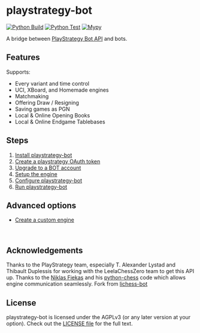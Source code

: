 # playstrategy-bot
[![Python Build](https://github.com/Mind-Sports-Games/playstrategy-bot/actions/workflows/python-build.yml/badge.svg)](https://github.com/Mind-Sports-Games/playstrategy-bot/actions/workflows/python-build.yml)
[![Python Test](https://github.com/Mind-Sports-Games/playstrategy-bot/actions/workflows/python-test.yml/badge.svg)](https://github.com/Mind-Sports-Games/playstrategy-bot/actions/workflows/python-test.yml)
[![Mypy](https://github.com/Mind-Sports-Games/playstrategy-bot/actions/workflows/mypy.yml/badge.svg)](https://github.com/Mind-Sports-Games/playstrategy-bot/actions/workflows/mypy.yml)

A bridge between [PlayStrategy Bot API](https://playstrategy.org/api#tag/Bot) and bots.

## Features
Supports:
- Every variant and time control
- UCI, XBoard, and Homemade engines
- Matchmaking
- Offering Draw / Resigning
- Saving games as PGN
- Local & Online Opening Books
- Local & Online Endgame Tablebases

## Steps
1. [Install playstrategy-bot](https://github.com/Mind-Sports-Games/playstrategy-bot/wiki/How-to-Install)
2. [Create a playstrategy OAuth token](https://github.com/Mind-Sports-Games/playstrategy-bot/wiki/How-to-create-a-PlayStrategy-OAuth-token)
3. [Upgrade to a BOT account](https://github.com/Mind-Sports-Games/playstrategy-bot/wiki/Upgrade-to-a-BOT-account)
4. [Setup the engine](https://github.com/Mind-Sports-Games/playstrategy-bot/wiki/Setup-the-engine)
5. [Configure playstrategy-bot](https://github.com/Mind-Sports-Games/playstrategy-bot/wiki/Configure-playstrategy-bot)
6. [Run playstrategy-bot](https://github.com/Mind-Sports-Games/playstrategy-bot/wiki/How-to-Run-playstrategy%E2%80%90bot)

## Advanced options
- [Create a custom engine](https://github.com/Mind-Sports-Games/playstrategy-bot/wiki/Create-a-custom-engine)

<br />

## Acknowledgements
Thanks to the PlayStrategy team, especially T. Alexander Lystad and Thibault Duplessis for working with the LeelaChessZero team to get this API up. Thanks to the [Niklas Fiekas](https://github.com/niklasf) and his [python-chess](https://github.com/niklasf/python-chess) code which allows engine communication seamlessly.
Fork from [lichess-bot](https://github.com/lichess-bot-devs/lichess-bot)

## License
playstrategy-bot is licensed under the AGPLv3 (or any later version at your option). Check out the [LICENSE file](https://github.com/Mind-Sports-Games/playstrategy-bot/blob/master/LICENSE) for the full text.
